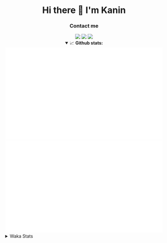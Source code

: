 <div align="center">
 <h1>Hi there 👋 I'm Kanin</h1>
 <h3>Contact me</h3>
 <a href="mailto:im@kanin.dev"><img src="https://img.shields.io/badge/gmail-%23D14836.svg?&style=for-the-badge&logo=gmail&logoColor=white"/></a>
 <a href="https://twitter.com/KaninDev"><img src="https://img.shields.io/badge/twitter-%231DA1F2.svg?&style=for-the-badge&logo=twitter&logoColor=white"/></a>
 <a href="https://www.linkedin.com/in/KaninDev"><img src="https://img.shields.io/badge/linkedin-%230077B5.svg?&style=for-the-badge&logo=linkedin&logoColor=white"/></a>
<details open>
  <summary>📈 <b>Github stats:</b></summary>
  <img src="https://github.com/Kanin/Kanin/blob/master/scripts/GitHubStats/generated/overview.svg"/>
  <img src="https://github.com/Kanin/Kanin/blob/master/scripts/GitHubStats/generated/languages.svg"/>
</details>
</div>

<details>
 <summary>Waka Stats</summary>

<!--START_SECTION:waka-->
![Profile Views](http://img.shields.io/badge/Profile%20Views-7-blue)

![Lines of code](https://img.shields.io/badge/From%20Hello%20World%20I%27ve%20Written-32760%20lines%20of%20code-blue)

**🐱 My Github Data** 

> 🏆 222 Contributions in the Year 2021
 > 
> 📦 35.9 kB Used in Github's Storage 
 > 
> 🚫 Not Opted to Hire
 > 
> 📜 11 Public Repositories 
 > 
> 🔑 5 Private Repositories  
 > 
**I'm an Early 🐤** 

```text
🌞 Morning    93 commits     ████░░░░░░░░░░░░░░░░░░░░░   17.0% 
🌆 Daytime    218 commits    ██████████░░░░░░░░░░░░░░░   39.85% 
🌃 Evening    117 commits    █████░░░░░░░░░░░░░░░░░░░░   21.39% 
🌙 Night      119 commits    █████░░░░░░░░░░░░░░░░░░░░   21.76%

```
📅 **I'm Most Productive on Monday** 

```text
Monday       110 commits    █████░░░░░░░░░░░░░░░░░░░░   20.11% 
Tuesday      86 commits     ████░░░░░░░░░░░░░░░░░░░░░   15.72% 
Wednesday    95 commits     ████░░░░░░░░░░░░░░░░░░░░░   17.37% 
Thursday     63 commits     ███░░░░░░░░░░░░░░░░░░░░░░   11.52% 
Friday       50 commits     ██░░░░░░░░░░░░░░░░░░░░░░░   9.14% 
Saturday     55 commits     ██░░░░░░░░░░░░░░░░░░░░░░░   10.05% 
Sunday       88 commits     ████░░░░░░░░░░░░░░░░░░░░░   16.09%

```


📊 **This Week I Spent My Time On** 

```text
⌚︎ Time Zone: America/New_York

💬 Programming Languages: 
Python                   9 hrs 53 mins       █████████░░░░░░░░░░░░░░░░   38.39% 
HTML                     7 hrs 36 mins       ███████░░░░░░░░░░░░░░░░░░   29.5% 
JavaScript               4 hrs 28 mins       ████░░░░░░░░░░░░░░░░░░░░░   17.36% 
CSS                      1 hr 37 mins        █░░░░░░░░░░░░░░░░░░░░░░░░   6.31% 
Docker                   1 hr 4 mins         █░░░░░░░░░░░░░░░░░░░░░░░░   4.16%

🔥 Editors: 
PyCharm                  25 hrs 45 mins      █████████████████████████   100.0%

🐱‍💻 Projects: 
nginx-ui                 25 hrs 45 mins      █████████████████████████   100.0%

💻 Operating System: 
Linux                    25 hrs 45 mins      █████████████████████████   100.0%

```

**I Mostly Code in Python** 

```text
Python                   21 repos            ███████████████████░░░░░░   77.78% 
JavaScript               3 repos             ██░░░░░░░░░░░░░░░░░░░░░░░   11.11% 
Kotlin                   1 repo              █░░░░░░░░░░░░░░░░░░░░░░░░   3.7% 
HTML                     1 repo              █░░░░░░░░░░░░░░░░░░░░░░░░   3.7% 
Java                     1 repo              █░░░░░░░░░░░░░░░░░░░░░░░░   3.7%

```


**Timeline**

![Chart not found](https://raw.githubusercontent.com/Kanin/Kanin/master/charts/bar_graph.png) 


 Last Updated on 26/06/2021
<!--END_SECTION:waka-->
</details>
